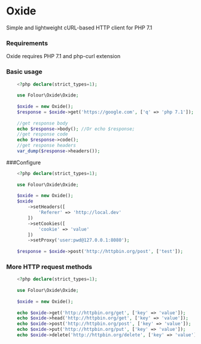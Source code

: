 # Oxide
Simple and lightweight cURL-based HTTP client for PHP 7.1

### Requirements
Oxide requires PHP 7.1 and php-curl extension

### Basic usage
```php
    <?php declare(strict_types=1);
    
    use Folour\Oxide\Oxide;
    
    $oxide = new Oxide();
    $response = $oxide->get('https://google.com', ['q' => 'php 7.1']);
    
    //get response body
    echo $response->body(); //Or echo $response;
    //get response code
    echo $response->code();
    //get response headers
    var_dump($response->headers());
```

###Configure
```php
    <?php declare(strict_types=1);
    
    use Folour\Oxide\Oxide;
    
    $oxide = new Oxide();
    $oxide
        ->setHeaders([
            'Referer' => 'http://local.dev'
        ])
        ->setCookies([
            'cookie' => 'value'
        ])
        ->setProxy('user:pwd@127.0.0.1:8080');
    
    $response = $oxide->post('http://httpbin.org/post', ['test']);
```

### More HTTP request methods
```php
    <?php declare(strict_types=1);
    
    use Folour\Oxide\Oxide;
    
    $oxide = new Oxide();
    
    echo $oxide->get('http://httpbin.org/get', ['key' => 'value']);
    echo $oxide->head('http://httpbin.org/get', ['key' => 'value']);
    echo $oxide->post('http://httpbin.org/post', ['key' => 'value']);
    echo $oxide->put('http://httpbin.org/put', ['key' => 'value']);
    echo $oxide->delete('http://httpbin.org/delete', ['key' => 'value']);
```